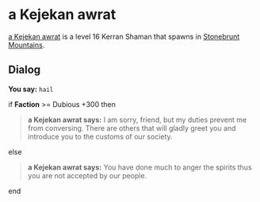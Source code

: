 # a Kejekan awrat



[a Kejekan awrat](/npc/100159) is a level 16 Kerran Shaman that spawns in [Stonebrunt Mountains](/zone/100).



## Dialog

**You say:** `hail`



if **Faction** >= Dubious +300 then



>**a Kejekan awrat says:** I am sorry, friend, but my duties prevent me from conversing. There are others that will gladly greet you and introduce you to the customs of our society.


else



>**a Kejekan awrat says:** You have done much to anger the spirits thus you are not accepted by our people.

end